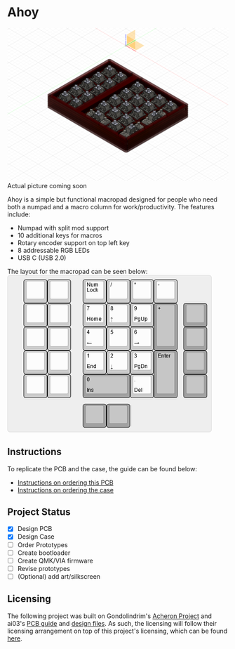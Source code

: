# Ahoy

![3D Model Example](doc/full_assembly_model.png)
Actual picture coming soon 

Ahoy is a simple but functional macropad designed for people who need both a numpad and a macro column for work/productivity. The features include:

- Numpad with split mod support
- 10 additional keys for macros
- Rotary encoder support on top left key
- 8 addressable RGB LEDs 
- USB C (USB 2.0)

The layout for the macropad can be seen below: 
![Layout example](doc/kle/keyboard_layout.png)

## Instructions
To replicate the PCB and the case, the guide can be found below: 
- [Instructions on ordering this PCB](ahoy_pcb/gerber/production/)
- [Instructions on ordering the case](acrylic_case/)

## Project Status
- [x] Design PCB
- [x] Design Case
- [ ] Order Prototypes
- [ ] Create bootloader
- [ ] Create QMK/VIA firmware
- [ ] Revise prototypes
- [ ] \(Optional) add art/silkscreen

## Licensing 
The following project was built on Gondolindrim's [Acheron Project](https://github.com/AcheronProject) and ai03's [PCB guide](https://wiki.ai03.com/books/pcb-design/chapter/pcb-designer-guide) and [design files](https://github.com/ai03-2725). As such, the licensing will follow their licensing arrangement on top of this project's licensing, which can be found [here](LICENSE).